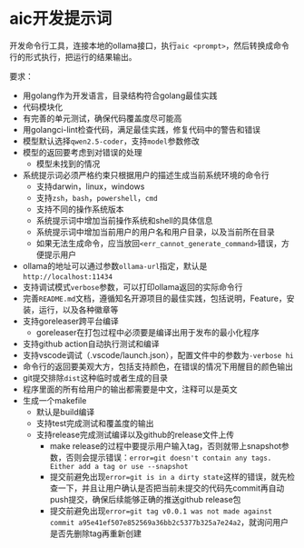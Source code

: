 # aic开发提示词

开发命令行工具，连接本地的ollama接口，执行`aic <prompt>`，然后转换成命令行的形式执行，把运行的结果输出。

要求：

- 用golang作为开发语言，目录结构符合golang最佳实践
- 代码模块化
- 有完善的单元测试，确保代码覆盖度尽可能高
- 用golangci-lint检查代码，满足最佳实践，修复代码中的警告和错误
- 模型默认选择`qwen2.5-coder`，支持`model`参数修改
- 模型的返回要考虑到对错误的处理
  - 模型未找到的情况
- 系统提示词必须严格约束只根据用户的描述生成当前系统环境的命令行
  - 支持darwin，linux，windows
  - 支持`zsh`，`bash`，`powershell`，`cmd`
  - 支持不同的操作系统版本
  - 系统提示词中增加当前操作系统和shell的具体信息
  - 系统提示词中增加当前用户的用户名和用户目录，以及当前所在目录
  - 如果无法生成命令，应当放回`<err_cannot_generate_command>`错误，方便提示用户
- ollama的地址可以通过参数`ollama-url`指定，默认是`http://localhost:11434`
- 支持调试模式`verbose`参数，可以打印ollama返回的实际命令行
- 完善`README.md`文档，遵循知名开源项目的最佳实践，包括说明，Feature，安装，运行，以及各种徽章等
- 支持goreleaser跨平台编译
  - goreleaser在打包过程中必须要是编译出用于发布的最小化程序
- 支持github action自动执行测试和编译
- 支持vscode调试（.vscode/launch.json），配置文件中的参数为`-verbose hi`
- 命令行的返回要美观大方，包括支持颜色，在错误的情况下用醒目的颜色输出
- git提交排除`dist`这种临时或者生成的目录
- 程序里面的所有给用户的输出都需要是中文，注释可以是英文
- 生成一个makefile
  - 默认是build编译
  - 支持test完成测试和覆盖度的输出
  - 支持release完成测试编译以及github的release文件上传
    - make release的过程中要提示用户输入tag，否则就带上snapshot参数，否则会提示错误：`error=git doesn't contain any tags. Either add a tag or use --snapshot`
    - 提交前避免出现`error=git is in a dirty state`这样的错误，就先检查一下，并且让用户确认是否把当前未提交的代码先commit再自动push提交，确保后续能够正确的推送github release包
    - 提交前避免出现`error=git tag v0.0.1 was not made against commit a95e41ef507e852569a36bb2c5377b325a7e24a2`，就询问用户是否先删除tag再重新创建